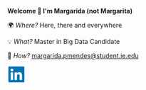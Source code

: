 **Welcome 👋 I'm Margarida (not Margarita)**

🌍 _Where?_ Here, there and everywhere

💡 _What?_ Master in Big Data Candidate

📠 _How?_ margarida.pmendes@student.ie.edu

[<img src="https://raw.githubusercontent.com/margaridapmendes/margaridapmendes/main/socials/linkedin.jpg" height="40em" align="center" alt="Follow margaridapmendes on LinkedIn" title="Follow margaridapmendes on LinkedIn"/>](https://linkedin.com/in/margarida-pacheco-mendes)
